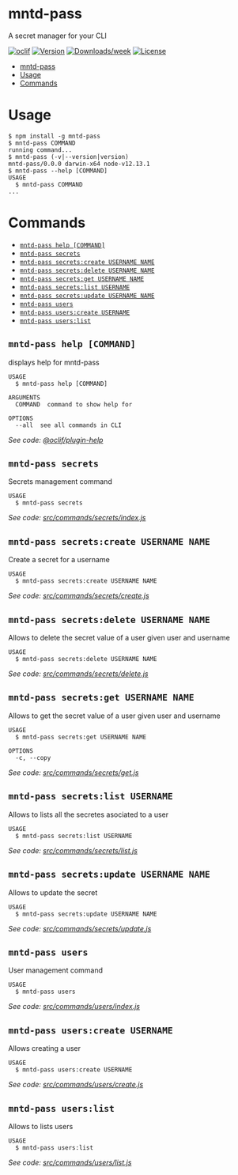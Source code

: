 # mntd-pass

A secret manager for your CLI

[![oclif](https://img.shields.io/badge/cli-oclif-brightgreen.svg)](https://oclif.io)
[![Version](https://img.shields.io/npm/v/mntd-pass.svg)](https://npmjs.org/package/mntd-pass)
[![Downloads/week](https://img.shields.io/npm/dw/mntd-pass.svg)](https://npmjs.org/package/mntd-pass)
[![License](https://img.shields.io/npm/l/mntd-pass.svg)](https://github.com/julianduque/mntd-pass/blob/master/package.json)

<!-- toc -->
* [mntd-pass](#mntd-pass)
* [Usage](#usage)
* [Commands](#commands)
<!-- tocstop -->

# Usage

<!-- usage -->
```sh-session
$ npm install -g mntd-pass
$ mntd-pass COMMAND
running command...
$ mntd-pass (-v|--version|version)
mntd-pass/0.0.0 darwin-x64 node-v12.13.1
$ mntd-pass --help [COMMAND]
USAGE
  $ mntd-pass COMMAND
...
```
<!-- usagestop -->

# Commands

<!-- commands -->
* [`mntd-pass help [COMMAND]`](#mntd-pass-help-command)
* [`mntd-pass secrets`](#mntd-pass-secrets)
* [`mntd-pass secrets:create USERNAME NAME`](#mntd-pass-secretscreate-username-name)
* [`mntd-pass secrets:delete USERNAME NAME`](#mntd-pass-secretsdelete-username-name)
* [`mntd-pass secrets:get USERNAME NAME`](#mntd-pass-secretsget-username-name)
* [`mntd-pass secrets:list USERNAME`](#mntd-pass-secretslist-username)
* [`mntd-pass secrets:update USERNAME NAME`](#mntd-pass-secretsupdate-username-name)
* [`mntd-pass users`](#mntd-pass-users)
* [`mntd-pass users:create USERNAME`](#mntd-pass-userscreate-username)
* [`mntd-pass users:list`](#mntd-pass-userslist)

## `mntd-pass help [COMMAND]`

displays help for mntd-pass

```
USAGE
  $ mntd-pass help [COMMAND]

ARGUMENTS
  COMMAND  command to show help for

OPTIONS
  --all  see all commands in CLI
```

_See code: [@oclif/plugin-help](https://github.com/oclif/plugin-help/blob/v2.2.3/src/commands/help.ts)_

## `mntd-pass secrets`

Secrets management command

```
USAGE
  $ mntd-pass secrets
```

_See code: [src/commands/secrets/index.js](https://github.com/node_js/mntd-pass/blob/v0.0.0/src/commands/secrets/index.js)_

## `mntd-pass secrets:create USERNAME NAME`

Create a secret for a username

```
USAGE
  $ mntd-pass secrets:create USERNAME NAME
```

_See code: [src/commands/secrets/create.js](https://github.com/node_js/mntd-pass/blob/v0.0.0/src/commands/secrets/create.js)_

## `mntd-pass secrets:delete USERNAME NAME`

Allows to delete the secret value of a user given user and username

```
USAGE
  $ mntd-pass secrets:delete USERNAME NAME
```

_See code: [src/commands/secrets/delete.js](https://github.com/node_js/mntd-pass/blob/v0.0.0/src/commands/secrets/delete.js)_

## `mntd-pass secrets:get USERNAME NAME`

Allows to get the secret value of a user given user and username

```
USAGE
  $ mntd-pass secrets:get USERNAME NAME

OPTIONS
  -c, --copy
```

_See code: [src/commands/secrets/get.js](https://github.com/node_js/mntd-pass/blob/v0.0.0/src/commands/secrets/get.js)_

## `mntd-pass secrets:list USERNAME`

Allows to lists all the secretes asociated to a user

```
USAGE
  $ mntd-pass secrets:list USERNAME
```

_See code: [src/commands/secrets/list.js](https://github.com/node_js/mntd-pass/blob/v0.0.0/src/commands/secrets/list.js)_

## `mntd-pass secrets:update USERNAME NAME`

Allows to update the secret

```
USAGE
  $ mntd-pass secrets:update USERNAME NAME
```

_See code: [src/commands/secrets/update.js](https://github.com/node_js/mntd-pass/blob/v0.0.0/src/commands/secrets/update.js)_

## `mntd-pass users`

User management command

```
USAGE
  $ mntd-pass users
```

_See code: [src/commands/users/index.js](https://github.com/node_js/mntd-pass/blob/v0.0.0/src/commands/users/index.js)_

## `mntd-pass users:create USERNAME`

Allows creating a user

```
USAGE
  $ mntd-pass users:create USERNAME
```

_See code: [src/commands/users/create.js](https://github.com/node_js/mntd-pass/blob/v0.0.0/src/commands/users/create.js)_

## `mntd-pass users:list`

Allows to lists users

```
USAGE
  $ mntd-pass users:list
```

_See code: [src/commands/users/list.js](https://github.com/node_js/mntd-pass/blob/v0.0.0/src/commands/users/list.js)_
<!-- commandsstop -->
